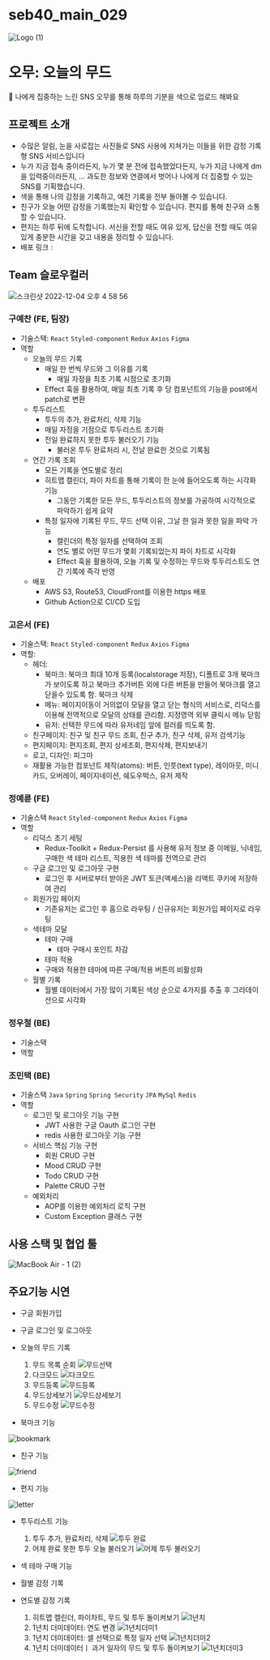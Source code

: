 # seb40_main_029

![Logo (1)](https://user-images.githubusercontent.com/85021536/205480160-028ae46e-7e87-4e06-94b0-9faebb53cbac.png)

# 오무: 오늘의 무드

🐌 나에게 집중하는 느린 SNS 오무를 통해 하루의 기분을 색으로 업로드 해봐요

## 프로젝트 소개
- 수많은 알림, 눈을 사로잡는 사진들로 SNS 사용에 지쳐가는 이들을 위한 감정 기록형 SNS 서비스입니다
- 누가 지금 접속 중이라든지, 누가 몇 분 전에 접속했었다든지, 누가 지금 나에게 dm을 입력중이라든지, … 과도한 정보와 연결에서 벗어나 나에게 더 집중할 수 있는 SNS를 기획했습니다.
- 색을 통해 나의 감정을 기록하고, 예전 기록을 전부 돌아볼 수 있습니다.
- 친구가 오늘 어떤 감정을 기록했는지 확인할 수 있습니다. 편지를 통해 친구와 소통할 수 있습니다.
- 편지는 하루 뒤에 도착합니다. 서신을 전할 때도 여유 있게, 답신을 전할 때도 여유 있게 충분한 시간을 갖고 내용을 정리할 수 있습니다.
- 배포 링크 : 

## Team 슬로우컬러
![스크린샷 2022-12-04 오후 4 58 56](https://user-images.githubusercontent.com/85021536/205480337-0f0a5ace-ce9b-4b6d-b4d7-faee05b04bec.png)

### 구예찬 (FE, 팀장)

- 기술스택: `React` `Styled-component` `Redux` `Axios` `Figma`
- 역할
    - 오늘의 무드 기록
        - 매일 한 번씩 무드와 그 이유를 기록
            - 매일 자정을 최초 기록 시점으로 초기화
        - Effect 훅을 활용하여, 매일 최초 기록 후 당 컴포넌트의 기능을 post에서 patch로 변환
    - 투두리스트
        - 투두의 추가, 완료처리, 삭제 기능
        - 매일 자정을 기점으로 투두리스트 초기화
        - 전일 완료하지 못한 투두 불러오기 기능
            - 불러온 투두 완료처리 시, 전날 완료한 것으로 기록됨
    - 연간 기록 조회
        - 모든 기록을 연도별로 정리
        - 히트맵 캘린더, 파이 차트를 통해 기록이 한 눈에 들어오도록 하는 시각화 기능
            - 그동안 기록한 모든 무드, 투두리스트의 정보를 가공하여 시각적으로 파악하기 쉽게 요약
        - 특정 일자에 기록된 무드, 무드 선택 이유, 그날 한 일과 못한 일을 파악 가능
            - 캘린더의 특정 일자를 선택하여 조회
            - 연도 별로 어떤 무드가 몇회 기록되었는지 파이 차트로 시각화
            - Effect 훅을 활용하여, 오늘 기록 및 수정하는 무드와 투두리스트도 연간 기록에 즉각 반영
    - 배포
        - AWS S3, Route53, CloudFront를 이용한 https 배포
        - Github Action으로 CI/CD 도입



### 고은서 (FE)

- 기술스택: `React` `Styled-component` `Redux` `Axios` `Figma`
- 역할:
    - 헤더:
        - 북마크: 북마크 최대 10개 등록(localstorage 저장), 디폴트로 3개 북마크가 보이도록 하고 북마크 추가버튼 외에 다른 버튼을 만들어 북마크를 열고 닫을수 있도록 함. 북마크 삭제
        - 메뉴: 페이지이동이 거의없이 모달을 열고 닫는 형식의 서비스로, 리덕스를 이용해 전역적으로 모달의 상태를 관리함. 지정영역 외부 클릭시 메뉴 닫힘
        - 유저: 선택한 무드에 따라 유저네임 앞에 컬러를 띄도록 함.
    - 친구페이지: 친구 및 친구 무드 조회, 친구 추가, 친구 삭제, 유저 검색기능
    - 편지페이지: 편지조회, 편지 상세조회, 편지삭제, 편지보내기
    - 로고, 디자인: 피그마
    - 재활용 가능한 컴포넌트 제작(atoms): 버튼, 인풋(text type), 레이아웃, 미니카드, 오버레이, 페이지네이션, 쉐도우박스, 유저 제작



### 정예륜 (FE)

- 기술스택 `React` `Styled-component` `Redux` `Axios` `Figma`
- 역할
    - 리덕스 초기 세팅
        - Redux-Toolkit + Redux-Persist 를 사용해 유저 정보 중 
        이메일, 닉네임, 구매한 색 테마 리스트, 적용한 색 테마를 전역으로 관리
    - 구글 로그인 및 로그아웃 구현
        - 로그인 후 서버로부터 받아온 JWT 토큰(액세스)을 리액트 쿠키에 저장하여 관리
    - 회원가입 페이지
        - 기존유저는 로그인 후 홈으로 라우팅 / 신규유저는 회원가입 페이지로 라우팅
    - 색테마 모달
        - 테마 구매
            - 테마 구매시 포인트 차감
        - 테마 적용
        - 구매와 적용한 테마에 따른 구매/적용 버튼의 비활성화
    - 월별 기록
        - 월별 데이터에서 가장 많이 기록된 색상 순으로 4가지를 추출 후 그라데이션으로 시각화



### 정우철 (BE)

- 기술스택
- 역할



### 조민택 (BE)

- 기술스택 `Java` `Spring`  `Spring Security` `JPA`  `MySql` `Redis`
- 역할
    - 로그인 및 로그아웃 기능 구현
        - JWT 사용한 구글 Oauth 로그인 구현
        - redis 사용한 로그아웃 기능 구현
    - 서비스 핵심 기능 구현
        - 회원 CRUD 구현
        - Mood CRUD 구현
        - Todo CRUD 구현
        - Palette CRUD 구현
    - 예외처리
        - AOP를 이용한 예외처리 로직 구현
        - Custom Exception 클래스 구현

## 사용 스택 및 협업 툴
![MacBook Air - 1 (2)](https://user-images.githubusercontent.com/85021536/205480415-4eb7c9ba-241c-48f6-b470-7bf1f8a302b3.png)

## 주요기능 시연
- 구글 회원가입
    
- 구글 로그인 및 로그아웃

- 오늘의 무드 기록
    
    1. 무드 목록 순회
        ![무드선택](https://user-images.githubusercontent.com/81802993/205482600-6c3d73ce-d960-4833-a2d9-1711be187192.gif)
    2. 다크모드
        ![다크모드](https://user-images.githubusercontent.com/81802993/205482612-928d08b8-c52b-4676-afb6-956e27252634.gif)
    3. 무드등록
        ![무드등록](https://user-images.githubusercontent.com/81802993/205482617-4981a257-8657-4bd4-b111-2753ed81c52d.gif)
    4. 무드상세보기
        ![무드상세보기](https://user-images.githubusercontent.com/81802993/205482671-c7b9acfb-0f9f-41a8-98bd-6f4e512a8c6b.gif)
    5. 무드수정
        ![무드수정](https://user-images.githubusercontent.com/81802993/205482676-766912ad-9984-4ee1-967c-0d8f0c09e71b.gif)


- 북마크 기능

![bookmark](https://user-images.githubusercontent.com/85021536/205480786-113a57d7-dcf4-4877-8849-c2749f6be241.gif)

- 친구 기능

![friend](https://user-images.githubusercontent.com/85021536/205480807-bf149ce3-0bdb-4937-bd8a-4f2cb43f8197.gif)

- 편지 기능

![letter](https://user-images.githubusercontent.com/85021536/205480805-37d4a47a-3569-41cb-b2ee-934229127cd7.gif)

- 투두리스트 기능
    1. 투두 추가, 완료처리, 삭제
        ![투두 완료](https://user-images.githubusercontent.com/81802993/205482567-3d2dca79-64cc-49de-88d9-102696c39595.gif)
    2. 어제 완료 못한 투두 오늘 불러오기
        ![어제 투두 불러오기](https://user-images.githubusercontent.com/81802993/205482742-9123751a-2d4b-4943-8ef4-89b404e58852.gif)

- 색 테마 구매 기능

- 월별 감정 기록

- 연도별 감정 기록
    1. 히트맵 캘린더, 파이차트, 무드 및 투두 돌이켜보기
        ![1년치](https://user-images.githubusercontent.com/81802993/205482832-223e7da0-2d32-4d49-9d73-8f7e1e1f4261.gif)
    2. 1년치 더미데이터: 연도 변경
        ![1년치더미1](https://user-images.githubusercontent.com/81802993/205482842-5ceacbc2-18f4-410a-a182-ba4879b4fd8e.gif)
    3. 1년치 더미데이터: 셀 선택으로 특정 일자 선택
        ![1년치더미2](https://user-images.githubusercontent.com/81802993/205482847-fc0f0d38-1a95-4980-abb4-5d9c891411f7.gif)
    4. 1년치 더미데이터ㅣ 과거 일자의 무드 및 투두 돌이켜보기
        ![1년치더미3](https://user-images.githubusercontent.com/81802993/205482922-573e4899-8be1-4200-bf88-e2250ebee51a.gif)




